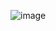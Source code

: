 ![image](https://github.com/RODRIGOFBELTRAME/InformacoesCEP/assets/137129207/15fa830b-f2de-4eef-9100-541bbfe1af35)
